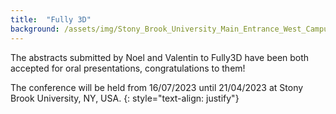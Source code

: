 ```yaml
---
title:  "Fully 3D"
background: /assets/img/Stony_Brook_University_Main_Entrance_West_Campus_sign.jpg
---
```

The abstracts submitted by Noel and Valentin to Fully3D have been both accepted for oral presentations, congratulations to them!

The conference will be held from 16/07/2023 until 21/04/2023 at Stony Brook University, NY, USA.
{: style="text-align: justify"}
